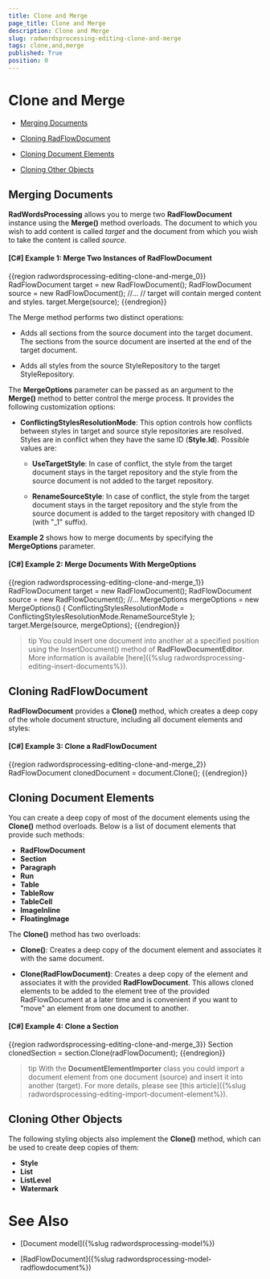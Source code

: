 ```yaml
---
title: Clone and Merge
page_title: Clone and Merge
description: Clone and Merge
slug: radwordsprocessing-editing-clone-and-merge
tags: clone,and,merge
published: True
position: 0
---
```


# Clone and Merge



* [Merging Documents](#merging-documents)

* [Cloning RadFlowDocument](#cloning-radflowdocument)

* [Cloning Document Elements](#cloning-document-elements)

* [Cloning Other Objects](#cloning-other-objects)

## Merging Documents

__RadWordsProcessing__ allows you to merge two __RadFlowDocument__ instance using the __Merge()__ method overloads. The document to which you wish to add content is called *target* and the document from which you wish to take the content is called *source*.
        

#### __[C#] Example 1: Merge Two Instances of RadFlowDocument__

{{region radwordsprocessing-editing-clone-and-merge_0}}
    RadFlowDocument target = new RadFlowDocument();
    RadFlowDocument source = new RadFlowDocument();
    //...
    // target will contain merged content and styles.
    target.Merge(source);
{{endregion}}



The Merge method performs two distinct operations:
        

* Adds all sections from the source document into the target document. The sections from the source document are inserted at the end of the target document.

* Adds all styles from the source StyleRepository to the target StyleRepository.
            

The __MergeOptions__ parameter can be passed as an argument to the __Merge()__ method to better control the merge process. It provides the following customization options:

* __ConflictingStylesResolutionMode__: This option controls how conflicts between styles in target and source style repositories are resolved. Styles are in conflict when they have the same ID (__Style.Id__). Possible values are:

    * __UseTargetStyle__: In case of conflict, the style from the target document stays in the target repository and the style from the source document is not added to the target repository.

    * __RenameSourceStyle__: In case of conflict, the style from the target document stays in the target repository and the style from the source document is added to the target repository with changed ID (with "_1" suffix).
                

__Example 2__ shows how to merge documents by specifying the __MergeOptions__ parameter.
        

#### __[C#] Example 2: Merge Documents With MergeOptions__

{{region radwordsprocessing-editing-clone-and-merge_1}}
    RadFlowDocument target = new RadFlowDocument();
    RadFlowDocument source = new RadFlowDocument();
    //...
    MergeOptions mergeOptions = new MergeOptions()
    {
        ConflictingStylesResolutionMode = ConflictingStylesResolutionMode.RenameSourceStyle
    };
    target.Merge(source, mergeOptions);
{{endregion}}


>tip You could insert one document into another at a specified position using the InsertDocument() method of **RadFlowDocumentEditor**. More information is available [here]({%slug radwordsprocessing-editing-insert-documents%}).

## Cloning RadFlowDocument

__RadFlowDocument__ provides a __Clone()__ method, which creates a deep copy of the whole document structure, including all document elements and styles:
        

#### __[C#] Example 3: Clone a RadFlowDocument__

{{region radwordsprocessing-editing-clone-and-merge_2}}
    RadFlowDocument clonedDocument = document.Clone();
{{endregion}}



## Cloning Document Elements

You can create a deep copy of most of the document elements using the __Clone()__ method overloads. Below is a list of document elements that provide such methods:
        

* __RadFlowDocument__
* __Section__
* __Paragraph__
* __Run__
* __Table__
* __TableRow__
* __TableCell__
* __ImageInline__
* __FloatingImage__

The __Clone()__ method has two overloads:

* __Clone()__: Creates a deep copy of the document element and associates it with the same document.
            
* __Clone(RadFlowDocument)__: Creates a deep copy of the element and associates it with the provided __RadFlowDocument__. This allows cloned elements to be added to the element tree of the provided RadFlowDocument at a later time and is convenient if you want to "move" an element from one document to another.
            

#### __[C#] Example 4: Clone a Section__

{{region radwordsprocessing-editing-clone-and-merge_3}}
    Section clonedSection = section.Clone(radFlowDocument);
{{endregion}}

>tip With the **DocumentElementImporter** class you could import a document element from one document (source) and insert it into another (target). For more details, please see [this article]({%slug radwordsprocessing-editing-import-document-element%}).


## Cloning Other Objects

The following styling objects also implement the __Clone()__ method, which can be used to create deep copies of them:


* __Style__
* __List__
* __ListLevel__
* __Watermark__


# See Also

 * [Document model]({%slug radwordsprocessing-model%})

 * [RadFlowDocument]({%slug radwordsprocessing-model-radflowdocument%})
